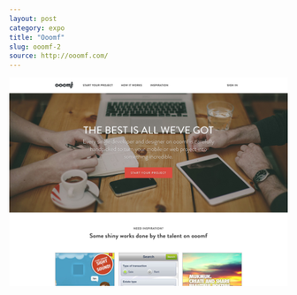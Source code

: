 ```yaml
---
layout: post
category: expo
title: "Ooomf"
slug: ooomf-2
source: http://ooomf.com/
---
```


<img src="/screenshots/ooomf-2.jpg">
